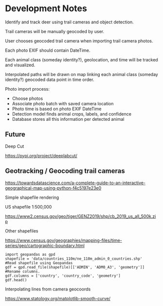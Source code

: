 # Development Notes

Identify and track deer using trail cameras and object detection.

Trail cameras will be manually geocoded by user.

User chooses geocoded trail camera when importing trail camera photos.

Each photo EXIF should contain DateTime.

Each animal class (someday identity?), geolocation, and time will be tracked and visualized.

Interpolated paths will be drawn on map linking each animal class (someday identity?) geocoded data point in time order.

Photo import process:

* Choose photos
* Associate photo batch with saved camera location
* Photo time is based on photo EXIF DateTime
* Detection model finds animal crops, labels, and confidence
* Database stores all this information per detected animal

## Future

Deep Cut

https://pypi.org/project/deeplabcut/

## Geotracking / Geocoding trail cameras
https://towardsdatascience.com/a-complete-guide-to-an-interactive-geographical-map-using-python-f4c5197e23e0

Simple shapefile rendering

US shapefile 1:500,000

https://www2.census.gov/geo/tiger/GENZ2019/shp/cb_2019_us_all_500k.zip

Other shapefiles

https://www.census.gov/geographies/mapping-files/time-series/geo/cartographic-boundary.html

```
import geopandas as gpd
shapefile = 'data/countries_110m/ne_110m_admin_0_countries.shp'
#Read shapefile using Geopandas
gdf = gpd.read_file(shapefile)[['ADMIN', 'ADM0_A3', 'geometry']]
#Rename columns.
gdf.columns = ['country', 'country_code', 'geometry']
gdf.head()
```

Interpolating lines from camera geocoords

https://www.statology.org/matplotlib-smooth-curve/
